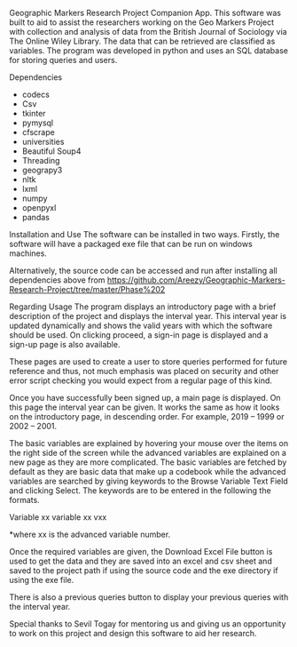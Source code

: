 Geographic Markers Research Project Companion App.
This software was built to aid to assist the researchers working on the Geo Markers Project with collection and analysis of data from the British Journal of Sociology via The Online Wiley Library. The data that can be retrieved are classified as variables. The program was developed in python and uses an SQL database for storing queries and users.

Dependencies 
-	codecs
-	Csv
-	tkinter 
-	pymysql
-	cfscrape
-	universities
-	Beautiful Soup4
-	Threading
-	geograpy3
-	nltk
-	lxml
-	numpy
-	openpyxl
-	pandas

Installation and Use
The software can be installed in two ways. 
Firstly, the software will have a packaged exe file that can be run on windows machines.

Alternatively, the source code can be accessed and run after installing all dependencies above from https://github.com/Areezy/Geographic-Markers-Research-Project/tree/master/Phase%202 

Regarding Usage
The program displays an introductory page with a brief description of the project and displays the interval year. This interval year is updated dynamically and shows the valid years with which the software should be used. On clicking proceed, a sign-in page is displayed and a sign-up page is also available. 

These pages are used to create a user to store queries performed for future reference and thus, not much emphasis was placed on security and other error script checking you would expect from a regular page of this kind.

Once you have successfully been signed up, a main page is displayed. On this page the interval year can be given. It works the same as how it looks on the introductory page, in descending order. For example, 2019 – 1999 or 2002 – 2001. 

The basic variables are explained by hovering your mouse over the items on the right side of the screen while the advanced variables are explained on a new page as they are more complicated. 
The basic variables are fetched by default as they are basic data that make up a codebook while the advanced variables are searched by giving keywords to the Browse Variable Text Field and clicking Select. The keywords are to be entered in the following the formats.

Variable xx
variable xx
vxx

*where xx is the advanced variable number.

Once the required variables are given, the Download Excel File button is used to get the data and they are saved into an excel and csv sheet and saved to the project path if using the source code and the exe directory if using the exe file.

There is also a previous queries button to display your previous queries with the interval year.


Special thanks to Sevil Togay for mentoring us and giving us an opportunity to work on this project and design this software to aid her research.

